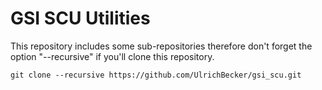 # GSI SCU Utilities

This repository includes some sub-repositories therefore don't forget the option "--recursive" if you'll clone this repository.

```git clone --recursive https://github.com/UlrichBecker/gsi_scu.git```

